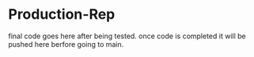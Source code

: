# Production-Rep
final code goes here after being tested. once code is completed it will be pushed here berfore going to main.
